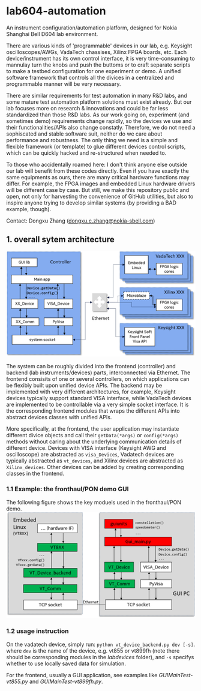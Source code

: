 # lab604-automation

An instrument configuration/automation platform, designed for Nokia Shanghai Bell D604 lab environment.

There are various kinds of 'programmable' devices in our lab, e.g. Keysight oscilloscopes/AWGs, VadaTech chassises, Xilinx FPGA boards, etc. Each device/instrument has its own control interface, it is very time-consuming to mannulay turn the knobs and push the buttoms or to craft separate scripts to make a testbed configuration for one experiment or demo. A unified software framework that controls all the divices in a centralized and programmable manner will be very necessary.

There are similar requirements for test automation in many R&D labs, and some mature test automation platform solutions must exist already. But our lab focuses more on research & innovations and could be far less standardized than those R&D labs. As our work going on, experiment (and sometimes demo) requirements change rapidly, so the devices we use and their functionalities/APIs also change constatly. Therefore, we do not need a sophiscated and stable software suit, neither do we care about performance and robustness. The only thing we need is a simple and flexible framework (or template) to glue different devices control scripts, which can be quickly hacked and re-structured when needed to.

To those who accidentally roamed here: 
I don't think anyone else outside our lab will benefit from these codes directly. Even if you have exactly the same equipments as ours, there are many critical hardware functions may differ. For example, the FPGA images and embedded Linux hardware drivers will be different case by case. But still, we make this repository public and open, not only for harvesting the convenience of GitHub utilities, but also to inspire anyone trying to develop similar systems (by providing a BAD example, though).

Contact: Dongxu Zhang (dongxu.c.zhang@nokia-sbell.com)

## 1. overall sytem architecture

![system architecture](https://github.com/zdx198811/lab604-automation/blob/dev/doc/images/system_architecture2.png "system architecture")

The system can be roughly divided into the frontend (controller) and backend (lab instruments/devices) parts, interconnected via Ethernet. The frontend consisits of one or several controllers, on which applications can be flexibly built upon unified device APIs. The backend may be implemented with very different architectures, for example, Keysight devices typically support standard VISA interface, while VadaTech devices are implemented to be controllable via a very simple socket interface. It is the corresponding frontend modules that wraps the different APIs into abstract devices classes with unified APIs.

More specifically, at the frontend, the user application may instantiate different divice objects and call their `getData(*args)` or `config(*args)` methods without caring about the underlying communication details of different device. Devices with VISA interface (Keysight AWG and oscilloscope) are abstracted as `visa_Devices`, Vadatech devices are typically abstracted as `vt_devices`, and Xilinx devices are abstracted as `Xilinx_devices`. Other devices can be added by creating corresponding classes in the frontend.

### 1.1 Example: the fronthaul/PON demo GUI

The following figure shows the key moduels used in the fronthaul/PON demo.
![code modules](https://github.com/zdx198811/lab604-automation/blob/dev/doc/images/code_modules.png "code modules")

### 1.2 usage instruction

On the vadatech device, simply run: `python vt_device_backend.py dev [-s]`.
where `dev` is the name of the device, e.g. vt855 or vt899fh (note there should be corresponding modules in the _labdevices_ folder), and `-s` specifys whether to use locally saved data for simulation.

For the frontend, usually a GUI application, see examples like _GUIMainTest-vt855.py_ and _GUIMainTest-vt899fh.py_.

